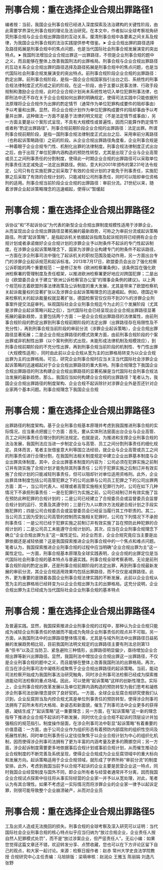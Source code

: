 # 刑事合规：重在选择企业合规出罪路径1

编者按：当前，我国企业刑事合规已经进入深度探索及法治建构的关键性阶段，由此需要学界深化刑事合规的理论及法治研究。在本文中，作者拟以全球考察视角研究刑事合规与企业合规出罪路径的互动关系，厘清刑事合规中各要素之间关系及规律，为我国企业刑事合规的法治实践提供参考借鉴。➤ 企业合规出罪的路径选择及路径拓展是刑事合规中的焦点问题，也是当代国际社会刑事合规发展演变的突出特点。➤ 我国刑法增加企业合规出罪这一出罪路径，不但是企业刑事合规的题中之义，而且能够在整体上改善我国刑法的出罪格局。刑事合规与企业合规出罪路径的互动关系企业合规出罪的路径选择及路径拓展是刑事合规中的焦点问题，也是当代国际社会刑事合规发展演变的突出特点。前刑事合规阶段企业合规的出罪路径：酌定出罪。前刑事合规阶段，是指一国企业合规国家指引出台之后、系统性的刑事合规法律制度正式形成之前的阶段。在这一阶段，由于主要以民事法律、行政手段规制和激励企业合规，此时企业合规计划尚未系统性地切入单位犯罪刑事法律，也即刑法中还不存在关于企业合规如何出罪的明确规定，使得司法实践中只能依据刑法原理将企业合规作为出罪的酌定情节（通常作为单位犯罪构成要件的阻却事由）予以考量和出罪。显然，将企业合规计划作为单位犯罪构成要件的阻却事由予以考量并出罪，这种做法一方面不是基于法律的明文规定（不是法定情节或事由），另一方面主要是以个案形式呈现，不具有大规模性或普遍性，因而只能算作酌定情节或者称“酌定出罪路径”。刑事合规前期阶段企业合规的出罪路径：法定出罪。所谓刑事合规前期阶段，是指一国刑事合规法律制度正式出台之后、采用审前分离路径（也称起诉策略路径）之前的阶段。从企业合规出罪路径角度看，企业刑事合规是一种着眼于企业合规专门性、机制化出罪的法律制度。刑事合规法律制度正式出台之后，由于出现了单位犯罪内涵构造的预防性转型，尤其是出现了企业与企业高管或员工之间刑事责任的分割制度，使得此一时期企业合规的出罪路径可以采取单位刑事责任法定减免这一法定出罪路径。例如，意大利2001年颁布的第231号法令规定，公司只有在实施犯罪之前采取了有效的合规计划的才能免于刑事责任，实施犯罪之后采取了有效的合规计划的，只能减轻公司刑事责任，同时可以阻却单位资格刑的适用。刑事合规当前阶段企业合规的出罪路径：审前分流。21世纪以来，随着涉罪企业起诉策略理念的迅速崛起，使得以“暂缓起

# 刑事合规：重在选择企业合规出罪路径2

诉协议”和“不起诉协议”为代表的新型企业合规出罪制度规模性适用于涉罪企业，从而呈现出企业合规出罪路径显著拓展的最新趋势，可称之为审前分流或起诉策略路径。所谓“起诉策略”，是指起诉机关依据起诉指南及起诉规则将已经拥有企业合规计划或者承诺做好企业合规计划的涉罪企业予以附条件不起诉的专门性起诉制度。在涉罪企业起诉策略理念下，国家为涉罪企业构建专门的附条件不起诉路径，一方面在涉企刑事司法中强化了起诉机关的职权范围及能动作用，另一方面出台专门的涉罪企业起诉规范和起诉标准。2013年7月17日，欧盟委员会出台了强化检察公诉职能的两个重要规范：一是修订发布《欧洲检察署条例》，该条例旨在强化欧洲检察署的管理制度及责任框架，以推进欧洲检察署更好地应对跨国犯罪；二是出台《欧盟委员会关于建立“欧洲公诉检察官办公室”的理事会条例的建议》。以上两个规范标志着欧盟刑事法律政策及公诉制度的重大发展，尤其是带来了欧盟检察机关起诉裁量权的显著扩张以及涉罪企业起诉策略理念的迅速崛起。例如，德国近年来检察机关的起诉裁量权就显著扩张，德国检察官仅仅将不到20%的涉罪企业刑事案件提交法庭审判。纵观国际社会企业刑事合规迄今为止的三个发展阶段（尤其是涉罪企业起诉策略兴起之后），当代国际社会已经呈现出企业合规出罪路径显著拓展的最新趋势，主要包括两个方面：一是企业合规出罪路径的法律属性，由前刑事合规阶段的酌定出罪到刑事合规前期阶段的法定出罪（出罪路径存在局限性及不充分性），再到刑事合规当前阶段的审前分流（涉罪企业起诉策略），企业合规出罪路径显著拓展；二是企业合规出罪路径的模式效果方面，由前刑事合规阶段的个案出罪或非机制性出罪（以个案判例形式出现，未能形成法律机制及规模效应），到刑事合规前期阶段的不充分性出罪，再到刑事合规当前阶段的机制性、专门性出罪（大规模性适用），同时由此前以企业合规从宽为主的出罪格局转变为以企业合规出罪为主的出罪格局。可见，研究企业刑事合规时应当关注当代国际社会涉罪企业起诉策略的迅速崛起对于企业合规出罪路径的重大影响。刑事合规理念下我国企业合规出罪路径的刑法构建企业合规出罪路径的显著拓展是当代国际社会刑事合规法治发展的最新趋势。那么，我国应当如何构建企业合规的出罪路径？笔者认为，我国企业合规出罪路径的制度架构、企业合规不起诉除针对涉罪企业外是否还针对企业家两个基本问题。刑事合规理念下我国企业合规

# 刑事合规：重在选择企业合规出罪路径3

出罪路径的制度架构。基于企业刑事合规基本原理并考虑到我国推进刑事合规的实际情况，应当重点把握三个方面：首先，要从实体刑法层面出台企业与企业高管、员工之间刑事责任合理分割的刑法规定。也就是说，为推进和支撑企业刑事合规的法治发展，我国刑法应当进一步制定企业与高管、员工之间分割刑事责任的细化规定。具体而言，笔者主张借鉴意大利等国立法经验，就企业与企业高管或员工之间的刑事责任进行合理分割，在我国刑法相关制度规定中建立企业出罪基本制度与企业出罪具体制度。其中，企业出罪基本制度的内容为：公司必须在犯罪实施之前制订并有效实施了合规计划才能免除其刑事责任；公司于犯罪实施之后制订并有效实施了合规计划的只能减轻刑事责任，但可以阻却针对单位适用资格刑。此外，企业出罪具体制度包括公司高管犯罪之下的公司出罪与公司员工犯罪之下的公司出罪两方面：其一，当公司代表人、经理或者高管实施相关犯罪行为时，公司在如下几种情况下不承担刑事责任：一是在犯罪行为实施之前，公司已经制订并有效实施了旨在预防此种犯罪的合规计划的；二是公司已经建立了合规委员会或监督委员会监督合规计划的运行、完善及其遵守的；三是行为人以欺诈方法规避合规计划之手段实施犯罪的；四是公司合规委员会或监督委员会已经妥当履行其工作职责的。其二，当公司员工因为受到公司高管的控制而实施相关犯罪时，公司在下列情况下不承担刑事责任：一是公司已经于犯罪实施之前制订并有效实施了旨在预防此种犯罪的合规计划的；二是公司员工未能遵守合规计划的。其次，应当在企业刑事合规理念下确立“企业合规出罪为主”这一属性定位。对企业而言，企业合规究竟应当主要是出罪依据还是减轻依据？这是我国探索推进企业刑事合规中的一个焦点和难点问题。笔者认为，我国探索推进企业刑事合规的过程中应当明确“企业合规出罪为主”这一属性定位。一方面，刑事合规基本原理及全球实践表明，企业合规的出罪定位是当代国际社会刑事合规的基本特点与普遍实践。刑事合规全球考察表明，无论是前刑事合规阶段的酌定出罪，还是刑事合规前期阶段的法定出罪，再到刑事合规最新发展的审前分流，其企业合规适用效果均包括出罪路径，而不仅仅是减罪路径。此外，更为重要的是随着各国企业刑事合规法律实践的不断发展，此前以企业合规从宽为主的出罪格局已经转变为以企业合规出罪为主的出罪格局。这充分说明，企业合规出罪为主已经成为当代国际社会企业刑事合规的基本特点

# 刑事合规：重在选择企业合规出罪路径4

及普遍实践。显然，我国探索推进企业刑事合规的过程中，那种认为企业合规只能成为减轻企业刑事责任的依据而不能成为免除企业刑事责任的观点并不可取。另一方面，从我国刑法中的出罪路径整体情况看，尤其是与域外刑法中出罪路径日益拓展的发展趋势相比较，目前我国刑法明文规定的出罪路径主要有刑法总则第13条“但书”以及正当防卫、紧急避险三种情形，出罪路径明显偏少，亟待增加企业合规出罪等新兴出罪路径。显然，我国刑法中增加企业合规出罪这一出罪路径，不仅是企业刑事合规的题中之义，而且能够在整体上改善我国刑法的出罪格局。再次，应当在涉企刑事司法中凝练形成聚焦于企业合规出罪路径的起诉策略。当前，能动司法检察开始成为我国刑事法治研究触角，同时涉企刑事司法检察已经成为探索推进能动司法检察的重点场域。因此，可以使用“起诉策略”这样的创新性理念。实际上，企业刑事合规的改革发展以及单位犯罪内涵构造的预防转型为我们思考和凝练涉企刑事司法创新理念提供了良好契机。一方面，全球企业反腐合规研究使我们认识到，企业反腐担当及内控合规尤其是单位刑事责任的预防转型，使得涉企刑事司法拥有了前所未有的大格局、新姿态和新面貌，催生了刑事司法中企业更多的获得感，凝结生成了“起诉策略”这一重要理念；另一方面，在“起诉策略”这一新的理念指导下推进企业合规不起诉的不断发展，同时优化企业合规不起诉的顶层设计并加强相应的规范指引。制度操作层面，在涉企刑事司法中彰显“起诉策略”有着重要的价值意蕴：一方面，由于公司企业作为组织形态有着预防内部腐败的组织性空间及拓展性机制，同时单位刑事责任认定往往聚焦于以企业合规计划为中心的组织化机制，因而使得涉企刑事司法拥有了更为丰富的内涵考量及更多的腾挪空间；另一方面，涉企起诉制度需要更多地依据事后合规计划或事前合规计划，从而催生推动企业合规制度的不断完善及系统呈现，使得企业合规成为企业反腐领域中的重大标向和发展方向。起诉策略适用于企业合规领域，就形成了学界所称“审前分流”的制度安排。此外，考虑到我国当前予以合规不起诉的企业主要是民营企业这一特点，同时我国企业经营制度与国外不同，即企业所有者与经营者通常并不分离，因而我国企业合规试点探索中往往将从事实际经营的企业家一并予以从宽处理，对此，笔者认为有其合理性。如果不考虑这一实际情况而将涉罪企业的企业家一律予以起诉定罪，则很可能导致整个企业崩溃破产，从而对企业员

# 刑事合规：重在选择企业合规出罪路径5

工及出资人造成无法挽回的损失。刑事合规的全球考察及深入研究可以证明：当代国际社会企业刑事合规的核心特点似乎应当归纳为“放过合规企业，企业责任人按自然人犯罪模式处罚”，而不是“放过涉案企业，但严惩责任人”。无讼小编：如果您觉得这篇文章还不错，欢迎转发分享、点赞收藏，您也可以在下方评论区留下自己的观点，和大家一起讨论。来源：检察日报作者：赵赤 常州大学史良法学院教授 合规研究中心主任责编：马旭排版：梁萌审核：赵润众 王雅玉 陈丽娟 刘逸凡 张野

